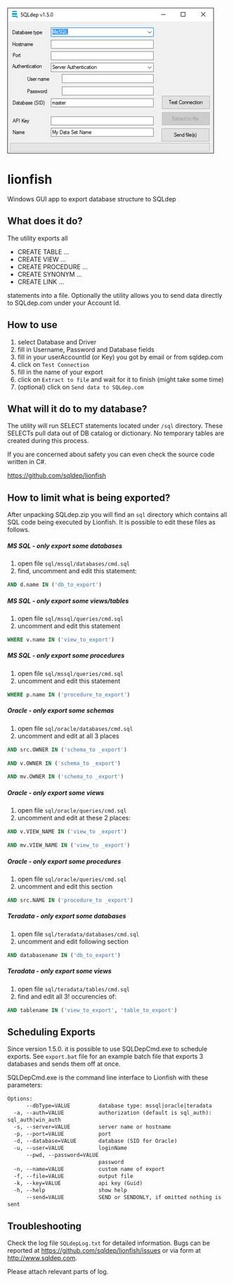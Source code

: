 ![Lionfish](lionfish.png)

# lionfish
Windows GUI app to export database structure to SQLdep

## What does it do?

The utility exports all

- CREATE TABLE ...
- CREATE VIEW ...
- CREATE PROCEDURE ...
- CREATE SYNONYM ...
- CREATE LINK ...

statements into a file. Optionally the utility allows you to
send data directly to SQLdep.com under your Account Id.

## How to use

1. select Database and Driver
1. fill in Username, Password and Database fields
1. fill in your userAccountId (or Key) you got by email or from sqldep.com
1. click on `Test Connection`
1. fill in the name of your export
1. click on `Extract to file` and wait for it to finish (might take some time)
1. (optional) click on `Send data to SQLdep.com`

## What will it do to my database?

The utility will run SELECT statements located under `/sql` directory.
These SELECTs pull data out of DB catalog or dictionary. No temporary
tables are created during this process.

If you are concerned about safety you can even check the source code written
in C#.

https://github.com/sqldep/lionfish

## How to limit what is being exported?

After unpacking SQLdep.zip you will find an `sql` directory which contains all SQL code being executed by Lionfish. It is possible to edit these files as follows.

##### MS SQL - only export some databases
1. open file `sql/mssql/databases/cmd.sql`
2. find, uncomment and edit this statement:
```sql
AND d.name IN ('db_to_export')
```

##### MS SQL - only export some views/tables
1. open file `sql/mssql/queries/cmd.sql`
2. uncomment and edit this statement
```sql
WHERE v.name IN ('view_to_export')
```

##### MS SQL - only export some procedures
1. open file `sql/mssql/queries/cmd.sql`
2. uncomment and edit this statement
```sql
WHERE p.name IN ('procedure_to_export')
```

##### Oracle - only export some schemas
1. open file `sql/oracle/databases/cmd.sql`
2. uncomment and edit at all 3 places
```sql
AND src.OWNER IN ('schema_to _export')
```

```sql
AND v.OWNER IN ('schema_to _export')
```

```sql
AND mv.OWNER IN ('schema_to _export')
```

##### Oracle - only export some views
1. open file `sql/oracle/queries/cmd.sql`
2. uncomment and edit at these 2 places:
```sql
AND v.VIEW_NAME IN ('view_to _export')
```
```sql
AND mv.VIEW_NAME IN ('view_to _export')
```

##### Oracle - only export some procedures
1. open file `sql/oracle/queries/cmd.sql`
2. uncomment and edit this section
```sql
AND src.NAME IN ('procedure_to _export')
```

##### Teradata - only export some databases
1. open file `sql/teradata/databases/cmd.sql`
2. uncomment and edit following section
```sql
AND databasename IN ('db_to_export')
```

##### Teradata - only export some views
1. open file `sql/teradata/tables/cmd.sql`
2. find and edit all 3! occurencies of:
```sql
AND tablename IN ('view_to_export', 'table_to_export')
```

## Scheduling Exports

Since version 1.5.0. it is possible to use SQLDepCmd.exe to
schedule exports. See `export.bat` file for an example
batch file that exports 3 databases and sends them off
at once.

SQLDepCmd.exe is the command line interface to Lionfish
with these parameters:

```shell
Options:
      --dbType=VALUE         database type: mssql|oracle|teradata
  -a, --auth=VALUE           authorization (default is sql_auth): sql_auth|win_auth
  -s, --server=VALUE         server name or hostname
  -p, --port=VALUE           port
  -d, --database=VALUE       database (SID for Oracle)
  -u, --user=VALUE           loginName
      --pwd, --password=VALUE
                             password
  -n, --name=VALUE           custom name of export
  -f, --file=VALUE           output file
  -k, --key=VALUE            api key (Guid)
  -h, --help                 show help
      --send=VALUE           SEND or SENDONLY, if omitted nothing is sent
```

## Troubleshooting

Check the log file `SQLdepLog.txt` for detailed information.
Bugs can be reported at https://github.com/sqldep/lionfish/issues
or via form at http://www.sqldep.com.

Please attach relevant parts of log.

